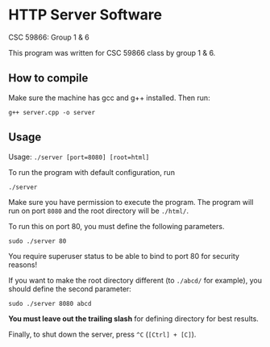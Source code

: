 HTTP Server Software
====================

CSC 59866: Group 1 & 6

This program was written for CSC 59866 class by group 1 & 6.


## How to compile

Make sure the machine has gcc and g++ installed.  Then run:

```
g++ server.cpp -o server
```


## Usage

Usage: `./server [port=8080] [root=html]`

To run the program with default configuration, run

```
./server
```

Make sure you have permission to execute the program.  The program will run
on port `8080` and the root directory will be `./html/`.

To run this on port 80, you must define the following parameters.

```
sudo ./server 80
```

You require superuser status to be able to bind to port 80 for security
reasons!

If you want to make the root directory different (to `./abcd/` for example),
you should define the second parameter:

```
sudo ./server 8080 abcd
```

**You must leave out the trailing slash** for defining directory for best
results.

Finally, to shut down the server, press `^C` (`[Ctrl] + [C]`).
